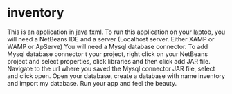 # inventory
This is an application in java fxml. 
To run this application on your laptob, you will need a NetBeans IDE and a server (Localhost server. Either XAMP or WAMP or ApServe)
You will need a Mysql database connector. To add Mysql database connector t your project, right click on your NetBeans project and select
properties, click libraries and then click add JAR file. Navigate to the url where you saved the Mysql connector JAR file, select and click open.
Open your database, create a database with name inventory and import my database.
Run your app and feel the beauty. 
